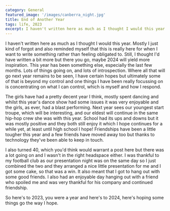 ```yaml
---
category: General
featured_image: '/images/canberra_night.jpg'
title: End of Another Year
tags: life, 2023
excerpt: I haven't written here as much as I thought I would this year. Mostly I just kind of forgot and also reminded myself that this is really here for when I want to write something rather than feeling obligated to. Still, I thought I'd have written a bit more but there you go, maybe 2024 will yield more inspiration. This year has been something else, especially the last few months. Lots of things going on, and lots of introspection. Where all that will go next year remains to be seen, I have certain hopes but ultimately some of that is beyond my control and one things I have been really focussing on is concentrating on what I can control, which is myself and how I respond.
---
```

I haven't written here as much as I thought I would this year. Mostly I just kind of forgot and also reminded myself that this is really here for when I want to write something rather than feeling obligated to. Still, I thought I'd have written a bit more but there you go, maybe 2024 will yield more inspiration. This year has been something else, especially the last few months. Lots of things going on, and lots of introspection. Where all that will go next year remains to be seen, I have certain hopes but ultimately some of that is beyond my control and one things I have been really focussing on is concentrating on what I can control, which is myself and how I respond.

The girls have had a pretty decent year I think, mostly spent dancing and whilst this year's dance show had some issues it was very enjoyable and the girls, as ever, had a blast performing. Next year sees our youngest start troupe, which will be interesting, and our eldest will continue in the same hip-hop crew she was with this year. School had its ups and downs but it was mostly positive and they both still enjoy it which I hope continues for a while yet, at least until high school I hope! Friendships have been a little tougher this year and a few friends have moved away too but thanks to technology they've been able to keep in touch.

I also turned 40, which you'd think would warrant a post here but there was a lot going on and I wasn't in the right headspace either. I was thankful to my football club as our presentation night was on the same day so I just combined the two and they arranged a nice little presentation for me and I got some cake, so that was a win. It also meant that I got to hang out with some good friends. I also had an enjoyable day hanging out with a friend who spoiled me and was very thankful for his company and continued friendship.

So here's to 2023, you were a year and here's to 2024, here's hoping some things go the way I hope.

